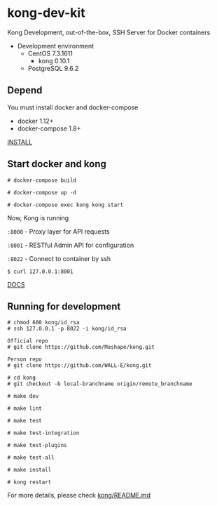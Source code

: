 # kong-dev-kit

Kong Development, out-of-the-box, SSH Server for Docker containers

* Development environment
  * CentOS 7.3.1611
    * kong 0.10.1
  * PostgreSQL 9.6.2


## Depend
You must install docker and docker-compose

* docker 1.12+
* docker-compose 1.8+

[INSTALL](https://github.com/WALL-E/static)


## Start docker and kong

```
# docker-compose build

# docker-compose up -d

# docker-compose exec kong kong start
```

Now, Kong is running

`:8000` - Proxy layer for API requests

`:8001` - RESTful Admin API for configuration

`:8022` - Connect to container by ssh

```
$ curl 127.0.0.1:8001
```

[DOCS](https://getkong.org/docs/)

## Running for development

```
# chmod 600 kong/id_rsa
# ssh 127.0.0.1 -p 8022 -i kong/id_rsa

Official repo
# git clone https://github.com/Mashape/kong.git

Person repo
# git clone https://github.com/WALL-E/kong.git

# cd kong
# git checkout -b local-branchname origin/remote_branchname

# make dev

# make lint

# make test

# make test-integration

# make test-plugins

# make test-all

# make install

# kong restart
```

For more details, please check [kong/README.md](https://github.com/Mashape/kong/blob/master/README.md)
